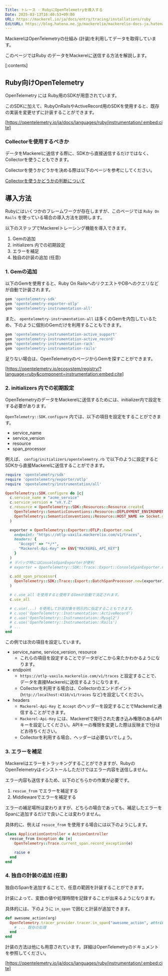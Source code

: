 ```yaml
---
Title: トレース - RubyにOpenTelemetryを導入する
Date: 2025-03-13T16:40:53+09:00
URL: https://mackerel.io/ja/docs/entry/tracing/installations/ruby
EditURL: https://blog.hatena.ne.jp/mackerelio/mackerelio-docs-ja.hatenablog.mackerel.io/atom/entry/6802418398333960676
---
```


MackerelはOpenTelemetryの仕組み (計装)を利用してデータを取得しています。

このページではRuby のデータをMackerelに送信する方法を解説します。

[:contents]

## Ruby向けOpenTelemetry

OpenTelemetry には Ruby用のSDKが用意されています。

このSDKに加えて、RubyOnRailsやActiveRecord用のSDKを使用すると、既存の実装を変更せずに計装することができます。

[https://opentelemetry.io/ja/docs/languages/ruby/instrumentation/:embed:cite]

### Collectorを使用するべきか

データをMackerelに送信する際に、SDKから直接送信するだけではなく、Collectorを使うこともできます。

Collectorを使うかどうかを決める際は以下のページを参考にしてください。

[Collectorを使うかどうかの判断について](https://mackerel.io/ja/docs/entry/tracing/guide/what-is-opentelemetry#using-collector-or-not)

## 導入方法

Rubyにはいくつかのフレームワークが存在しますが、このページでは `Ruby On Rails` を使っている場合の導入方法を説明します。

以下のステップでMackerelトレーシング機能を導入できます。

1. Gemの追加
2. initializers 内での初期設定
3. エラーを補足
4. 独自の計装の追加 (任意)

### 1. Gemの追加

以下のGemを使用すると、Ruby On RailsへのリクエストやDBへのクエリなどが自動で計装されます。

```ruby
gem 'opentelemetry-sdk'
gem 'opentelemetry-exporter-otlp'
gem 'opentelemetry-instrumentation-all'
```

また、 `opentelemetry-instrumentation-all` は多くのGemを内包しているため、下のように個別のGemだけを利用することもできます。

```ruby
gem 'opentelemetry-instrumentation-active_support'
gem 'opentelemetry-instrumentation-active_record'
gem 'opentelemetry-instrumentation-rack'
gem 'opentelemetry-instrumentation-rails'
```

足りない場合は、OpenTelemetryのページからGemを探すことができます。

[https://opentelemetry.io/ecosystem/registry/?language=ruby&component=instrumentation:embed:cite]

### 2. initializers 内での初期設定

OpenTelemetryのデータをMackerelに送信するためには、initializer内で設定をする必要があります。

`OpenTelemetry::SDK.configure` 内では、以下の項目を設定をすることができます。

* service\_name
* service\_version
* resource
* span\_processor

例えば、 `config/initializers/opentelemetry.rb` で以下のように設定するとSDKから直接Mackerelに送信することができます。

```ruby
require 'opentelemetry/sdk'
require 'opentelemetry/exporter/otlp'
require 'opentelemetry/instrumentation/all'

OpenTelemetry::SDK.configure do |c|
  c.service_name = "acme_service"
  c.service_version = "vX.Y.Z"
  c.resource = OpenTelemetry::SDK::Resources::Resource.create(
    OpenTelemetry::SemanticConventions::Resource::DEPLOYMENT_ENVIRONMENT => Rails.env.to_s,
    OpenTelemetry::SemanticConventions::Resource::HOST_NAME => Socket.gethostname
  )

  exporter = OpenTelemetry::Exporter::OTLP::Exporter.new(
    endpoint: "https://otlp-vaxila.mackerelio.com/v1/traces",
    headers: {
      "Accept" => "*/*",
      "Mackerel-Api-Key" => ENV["MACKEREL_API_KEY"]
    }
  )
  # デバッグ時にはConsoleSpanExporterが便利
  # exporter = OpenTelemetry::SDK::Trace::Export::ConsoleSpanExporter.new
  
  c.add_span_processor(
    OpenTelemetry::SDK::Trace::Export::BatchSpanProcessor.new(exporter)
  )

  # c.use_all を使用すると使用するGemが自動で決定されます。
  c.use_all

  # c.use(...) を使用して計装対象を明示的に指定することもできます。
  # c.use('OpenTelemetry::Instrumentation::ActiveRecord')
  # c.use('OpenTelemetry::Instrumentation::Mysql2')
  # c.use('OpenTelemetry::Instrumentation::Rails')
  # ...
end
```

この例では次の項目を設定しています。

* service\_name, service\_version, resource
  * これらの項目を設定することでデータがどこから来たかわかるようになります。
* endpoint
  * `https://otlp-vaxila.mackerelio.com/v1/traces` と設定することで、データを直接Mackerelに送信するようになります。
  * Collectorを利用する場合は、Collectorのエンドポイント (`http://localhost:4318/v1/traces` など)を設定してください。
* headers
  * `Mackerel-Api-Key` と `Accept` のヘッダーを設定することでMackerelと通信することができます。
  * `Mackerel-Api-Key` には、Mackerelで発行された書き込み権限のあるAPIキーを設定してください。APIキーの権限を変更した際は反映まで1分ほどお待ちください。
  * Collectorを利用する場合、ヘッダーは必要ないでしょう。

### 3. エラーを補足

Mackerelはエラーをトラッキングすることができますが、RubyのOpenTelemetryはインストールしただけではエラー内容を送信しません。

エラー内容も送信するため、以下のどちらかの作業が必要です。

1. `rescue_from` でエラーを補足する
2. Middlewareでエラーを補足する

エラーの補足場所は変わりますが、どちらの場合であっても、補足したエラーをSpanに追加するだけで良いことは変わりません。

具体的に、例えば `resuce_from` を使用する場合には以下のようにします。

```ruby
class ApplicationController < ActionController
  rescue_from Exception do |e|
    OpenTelemetry::Trace.current_span.record_exception(e)

    raise e
  end
end
```

### 4. 独自の計装の追加 (任意)

独自のSpanを追加することで、任意の範囲を計装することができます。

計装によって、変数の値や処理時間を記録することが出来るようになります。

具体的には、下のように `in_span` で囲むと計装が追加できます。

```ruby
def awesome_action(arg)
  OpenTelemetry.tracer_provider.tracer.in_span("awesome_action", attributes: {"arg" => arg}) do |span|
    # ... 既存の処理
  end
end
```

計装の方法は他にも用意されています。詳細はOpenTelemetryのドキュメントを参照してください。

[https://opentelemetry.io/ja/docs/languages/ruby/instrumentation/:embed:cite]
